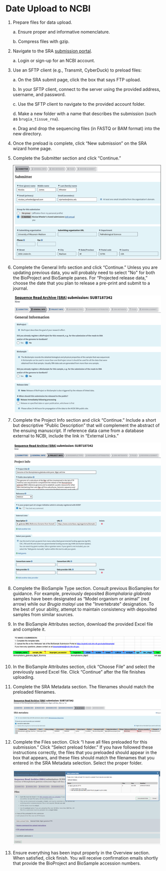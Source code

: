 # Date Upload to NCBI

1. Prepare files for data upload.

    a. Ensure proper and informative nomenclature.

    b. Compress files with gzip.

2. Navigate to the SRA [submission portal](https://submit.ncbi.nlm.nih.gov/subs/sra/).

    a. Login or sign-up for an NCBI account.

3. Use an SFTP client (e.g., Transmit, CyberDuck) to preload files:

    a. On the SRA submit page, click the box that says FTP upload.

    b. In your SFTP client, connect to the server using the provided address, username, and password.

    c. Use the SFTP client to navigate to the provided account folder.

    d. Make a new folder with a name that describes the submission (such as `brugia_tissue_rna`).

    e. Drag and drop the sequencing files (in FASTQ or BAM format) into the new directory.

4. Once the preload is complete, click “New submission” on the SRA wizard home page.

5. Complete the Submitter section and click “Continue.”

    ![Submitter](img/submitter.png)

6. Complete the General Info section and click “Continue.” Unless you are updating previous data, you will probably need to select "No" for both the BioProject and BioSample panes. For “Projected release data,” choose the date that you plan to release a pre-print and submit to a journal.

    ![General](img/general.png)

7. Complete the Project Info section and click “Continue.” Include a short but descriptive “Public Description” that will complement the abstract of the ensuing manuscript. If reference data came from a database external to NCBI, include the link in “External Links.”

    ![Project Info](img/project_info.png)

8. Complete the BioSample Type section. Consult previous BioSamples for guidance. For example, previously deposited *Biomphalaria glabrata* samples have been designated as “Model organism or animal” (red arrow) while our *Brugia malayi* use the "Invertebrate" designation. To the best of your ability, attempt to maintain consistency with deposited samples from similar sources.

9. In the BioSample Attributes section, download the provided Excel file and complete it.

    ![BioSample Attributes](img/biosample_attributes.png)

10. In the BioSample Attributes section, click “Choose File” and select the previously saved Excel file. Click “Continue” after the file finishes uploading.

11. Complete the SRA Metadata section. The filenames should match the preloaded filenames.

    ![SRA Metadata](img/sra_metadata.png)

12. Complete the Files section. Click “I have all files preloaded for this submission.” Click “Select preload folder.” If you have followed these instructions correctly, the files that you preloaded should appear in the box that appears, and these files should match the filenames that you entered in the SRA Metadata selection. Select the proper folder.

    ![Files](img/files.png)

13. Ensure everything has been input properly in the Overview section. When satisfied, click finish. You will receive confirmation emails shortly that provide the BioProject and BioSample accession numbers.
